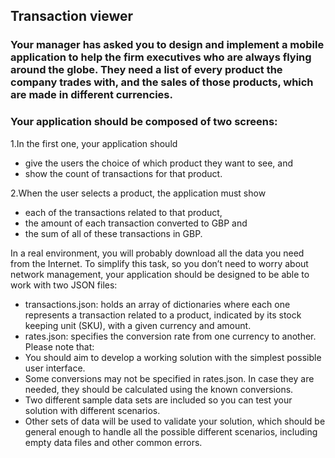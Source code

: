 ## Transaction viewer

### Your manager has asked you to design and implement a mobile application to help the firm executives who are always flying around the globe. They need a list of every product the company trades with, and the sales of those products, which are made in different currencies.

### Your application should be composed of two screens: 
1.In the first one, your application should

* give the users the choice of which product they want to see, and
* show the count of transactions for that product.

2.When the user selects a product, the application must show

* each of the transactions related to that product,
* the amount of each transaction converted to GBP and
* the sum of all of these transactions in GBP.

In a real environment, you will probably download all the data you need from the Internet.
To simplify this task, so you don’t need to worry about network management, your application should be designed to be able to work with two JSON files:
* transactions.json: holds an array of dictionaries where each one represents a transaction
related to a product, indicated by its stock keeping unit (SKU), with a given currency and amount.
* rates.json: specifies the conversion rate from one currency to another.
Please note that:
* You should aim to develop a working solution with the simplest possible user interface.
* Some conversions may not be specified in rates.json. In case they are needed, they should
be calculated using the known conversions.
* Two different sample data sets are included so you can test your solution with different scenarios.
* Other sets of data will be used to validate your solution, which should be general enough to
handle all the possible different scenarios, including empty data files and other common errors.
